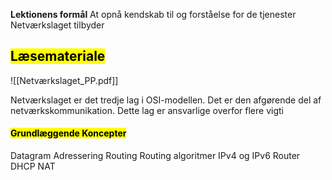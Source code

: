 **Lektionens formål**
At opnå kendskab til og forståelse for de tjenester Netværkslaget tilbyder

## <mark class="hltr-orange">Læsemateriale</mark>
![[Netværkslaget_PP.pdf]]

Netværkslaget er det tredje lag i OSI-modellen. Det er den afgørende del af netværkskommunikation. Dette lag er ansvarlige overfor flere vigti

#### <mark class="hltr-red">Grundlæggende Koncepter</mark>





Datagram
Adressering
Routing 
Routing algoritmer
IPv4 og IPv6
Router
DHCP
NAT

